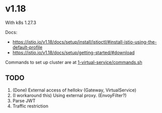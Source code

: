 # v1.18

With k8s 1.27.3

Docs:

- https://istio.io/v1.18/docs/setup/install/istioctl/#install-istio-using-the-default-profile
- https://istio.io/v1.18/docs/setup/getting-started/#download

Commands to set up cluster are at [1-virtual-service/commands.sh](1-virtual-service/commands.sh)

## TODO

1. (Done) External access of hellokv (Gateway, VirtualService)
2. (I workaround this) Using external proxy. (EnvoyFilter?)
3. Parse JWT
4. Traffic restriction
